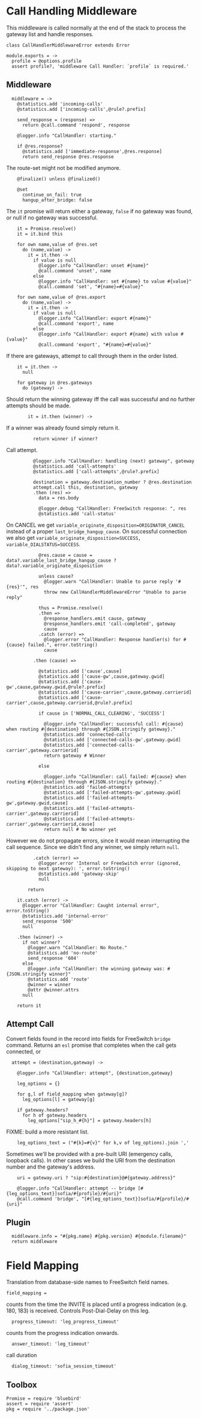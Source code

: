 Call Handling Middleware
========================

This middleware is called normally at the end of the stack to process the gateway list and handle responses.

    class CallHandlerMiddlewareError extends Error

    module.exports = ->
      profile = @options.profile
      assert profile?, 'middleware Call Handler: `profile` is required.'

Middleware
----------

      middleware = ->
        @statistics.add 'incoming-calls'
        @statistics.add ['incoming-calls',@rule?.prefix]

        send_response = (response) =>
          return @call.command 'respond', response

        @logger.info "CallHandler: starting."

        if @res.response?
          @statistics.add ['immediate-response',@res.response]
          return send_response @res.response

The route-set might not be modified anymore.

        @finalize() unless @finalized()

        @set
          continue_on_fail: true
          hangup_after_bridge: false

The `it` promise will return either a gateway, `false` if no gateway was found, or null if no gateway was successful.

        it = Promise.resolve()
        it = it.bind this

        for own name,value of @res.set
          do (name,value) ->
            it = it.then ->
              if value is null
                @logger.info "CallHandler: unset #{name}"
                @call.command 'unset', name
              else
                @logger.info "CallHandler: set #{name} to value #{value}"
                @call.command 'set', "#{name}=#{value}"

        for own name,value of @res.export
          do (name,value) ->
            it = it.then ->
              if value is null
                @logger.info "CallHandler: export #{name}"
                @call.command 'export', name
              else
                @logger.info "CallHandler: export #{name} with value #{value}"
                @call.command 'export', "#{name}=#{value}"

If there are gateways, attempt to call through them in the order listed.

        it = it.then ->
          null

        for gateway in @res.gateways
          do (gateway) ->

Should return the winning gateway iff the call was successful and no further attempts should be made.

            it = it.then (winner) ->

If a winner was already found simply return it.

              return winner if winner?

Call attempt.

              @logger.info "CallHandler: handling (next) gateway", gateway
              @statistics.add 'call-attempts'
              @statistics.add ['call-attempts',@rule?.prefix]

              destination = gateway.destination_number ? @res.destination
              attempt.call this, destination, gateway
              .then (res) =>
                data = res.body

                @logger.debug "CallHandler: FreeSwitch response: ", res
                @statistics.add 'call-status'

On CANCEL we get `variable_originate_disposition=ORIGINATOR_CANCEL` instead of a proper `last_bridge_hangup_cause`.
On successful connection we also get `variable_originate_disposition=SUCCESS, variable_DIALSTATUS=SUCCESS`.

                @res.cause = cause = data?.variable_last_bridge_hangup_cause ? data?.variable_originate_disposition

                unless cause?
                  @logger.warn "CallHandler: Unable to parse reply '#{res}'", res
                  throw new CallHandlerMiddlewareError "Unable to parse reply"

                thus = Promise.resolve()
                .then =>
                  @response_handlers.emit cause, gateway
                  @response_handlers.emit 'call-completed', gateway
                  cause
                .catch (error) =>
                  @logger.error "CallHandler: Response handler(s) for #{cause} failed.", error.toString()
                  cause

              .then (cause) =>

                @statistics.add ['cause',cause]
                @statistics.add ['cause-gw',cause,gateway.gwid]
                @statistics.add ['cause-gw',cause,gateway.gwid,@rule?.prefix]
                @statistics.add ['cause-carrier',cause,gateway.carrierid]
                @statistics.add ['cause-carrier',cause,gateway.carrierid,@rule?.prefix]

                if cause in ['NORMAL_CALL_CLEARING', 'SUCCESS']

                  @logger.info "CallHandler: successful call: #{cause} when routing #{destination} through #{JSON.stringify gateway}."
                  @statistics.add 'connected-calls'
                  @statistics.add ['connected-calls-gw',gateway.gwid]
                  @statistics.add ['connected-calls-carrier',gateway.carrierid]
                  return gateway # Winner

                else

                  @logger.info "CallHandler: call failed: #{cause} when routing #{destination} through #{JSON.stringify gateway}."
                  @statistics.add 'failed-attempts'
                  @statistics.add ['failed-attempts-gw',gateway.gwid]
                  @statistics.add ['failed-attempts-gw',gateway.gwid,cause]
                  @statistics.add ['failed-attempts-carrier',gateway.carrierid]
                  @statistics.add ['failed-attempts-carrier',gateway.carrierid,cause]
                  return null # No winner yet

However we do not propagate errors, since it would mean interrupting the call sequence. Since we didn't find any winner, we simply return `null`.

              .catch (error) =>
                @logger.error 'Internal or FreeSwitch error (ignored, skipping to next gateway): ', error.toString()
                @statistics.add 'gateway-skip'
                null

            return

        it.catch (error) ->
          @logger.error "CallHandler: Caught internal error", error.toString()
          @statistics.add 'internal-error'
          send_response '500'
          null

        .then (winner) ->
          if not winner?
            @logger.warn "CallHandler: No Route."
            @statistics.add 'no-route'
            send_response '604'
          else
            @logger.info "CallHandler: the winning gateway was: #{JSON.stringify winner}"
            @statistics.add 'route'
            @winner = winner
            @attr @winner.attrs
          null

        return it

Attempt Call
------------

Convert fields found in the record into fields for FreeSwitch `bridge` command.
Returns an `esl` promise that completes when the call gets connected, or 

      attempt = (destination,gateway) ->

        @logger.info "CallHandler: attempt", {destination,gateway}

        leg_options = {}

        for g,l of field_mapping when gateway[g]?
          leg_options[l] = gateway[g]

        if gateway.headers?
          for h of gateway.headers
            leg_options["sip_h_#{h}"] = gateway.headers[h]

FIXME: build a more resistant list.

        leg_options_text = ("#{k}=#{v}" for k,v of leg_options).join ','

Sometimes we'll be provided with a pre-built URI (emergency calls, loopback calls). In other cases we build the URI from the destination number and the gateway's address.

        uri = gateway.uri ? "sip:#{destination}@#{gateway.address}"

        @logger.info "CallHandler: attempt -- bridge [#{leg_options_text}]sofia/#{profile}/#{uri}"
        @call.command 'bridge', "[#{leg_options_text}]sofia/#{profile}/#{uri}"


Plugin
------

      middleware.info = "#{pkg.name} #{pkg.version} #{module.filename}"
      return middleware

Field Mapping
=============

Translation from database-side names to FreeSwitch field names.

    field_mapping =

counts from the time the INVITE is placed until a progress indication (e.g. 180, 183) is received. Controls Post-Dial-Delay on this leg.

      progress_timeout: 'leg_progress_timeout'

counts from the progress indication onwards.

      answer_timeout: 'leg_timeout'

call duration

      dialog_timeout: 'sofia_session_timeout'

Toolbox
-------

    Promise = require 'bluebird'
    assert = require 'assert'
    pkg = require '../package.json'
